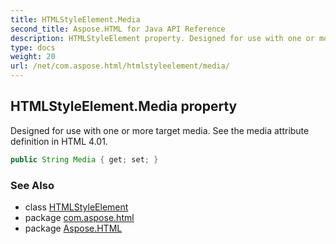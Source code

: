 ```yaml
---
title: HTMLStyleElement.Media
second_title: Aspose.HTML for Java API Reference
description: HTMLStyleElement property. Designed for use with one or more target media. See the media attribute definition in HTML 4.01
type: docs
weight: 20
url: /net/com.aspose.html/htmlstyleelement/media/
---
```

## HTMLStyleElement.Media property

Designed for use with one or more target media. See the media attribute definition in HTML 4.01.

```java
public String Media { get; set; }
```

### See Also

* class [HTMLStyleElement](../)
* package [com.aspose.html](../../htmlstyleelement/)
* package [Aspose.HTML](../../../)
